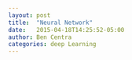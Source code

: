 ```yaml
---
layout: post
title:  "Neural Network"
date:   2015-04-18T14:25:52-05:00
author: Ben Centra
categories: deep Learning
---
```



